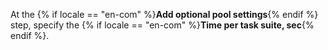 At the {% if locale == "en-com" %}**Add optional pool settings**{% endif %} step, specify the {% if locale == "en-com" %}**Time per task suite, sec**{% endif %}.